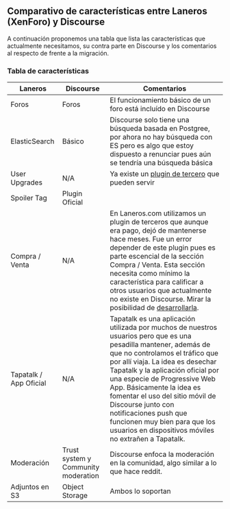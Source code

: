 ## Comparativo de características entre Laneros (XenForo) y Discourse

A continuación proponemos una tabla que lista las características que actualmente necesitamos, su contra parte en Discourse y los comentarios al respecto de frente a la migración.

### Tabla de características

Laneros | Discourse | Comentarios
--- | --- | ---
Foros | Foros | El funcionamiento básico de un foro está incluído en Discourse
ElasticSearch | Básico | Discourse solo tiene una búsqueda basada en Postgree, por ahora no hay búsqueda con ES pero es algo que estoy dispuesto a renunciar pues aún se tendría una búsqueda básica
User Upgrades | N/A | Ya existe un [plugin de tercero](PLUGINS.md) que pueden servir
Spoiler Tag | Plugin Oficial |
Compra / Venta | N/A | En Laneros.com utilizamos un plugin de terceros que aunque era pago, dejó de mantenerse hace meses. Fue un error depender de este plugin pues es parte escencial de la sección Compra / Venta. Esta sección necesita como mínimo la característica para calificar a otros usuarios que actualmente no existe en Discourse. Mirar la posibilidad de [desarrollarla](DESARROLLO.md).
Tapatalk / App Oficial | N/A | Tapatalk es una aplicación utilizada por muchos de nuestros usuarios pero que es una pesadilla mantener, además de que no controlamos el tráfico que por allí viaja. La idea es desechar Tapatalk y la aplicación oficial por una especie de Progressive Web App. Básicamente la idea es fomentar el uso del sitio móvil de Discourse junto con notificaciones push que funcionen muy bien para que los usuarios en dispositivos móviles no extrañen a Tapatalk.
Moderación | Trust system y Community moderation | Discourse enfoca la moderación en la comunidad, algo similar a lo que hace reddit.
Adjuntos en S3 | Object Storage | Ambos lo soportan
